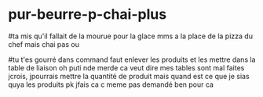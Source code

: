 # pur-beurre-p-chai-plus

#ta mis qu'il fallait de la mourue pour la glace mms a la place de la pizza du chef mais chai pas ou

#tu t'es gourré dans command faut enlever les produits et les mettre dans la table de liaison oh puti nde merde ca veut dire mes tables sont mal faites jcrois, jpourrais mettre la quantité de produit mais quand est ce que je sias quya les produits pk jfais ca c meme pas demandé ben pour ca
